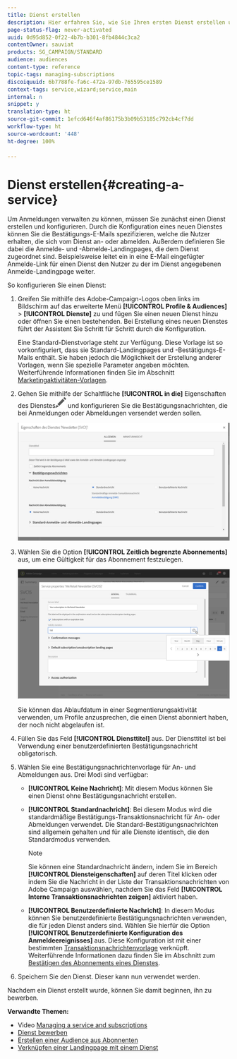 ```yaml
---
title: Dienst erstellen
description: Hier erfahren Sie, wie Sie Ihren ersten Dienst erstellen und ihn so konfigurieren, dass Sie E-Mail-Bestätigungen an Ihre Abonnenten senden können.
page-status-flag: never-activated
uuid: 0d95d852-0f22-4b7b-b301-8fb4844c3ca2
contentOwner: sauviat
products: SG_CAMPAIGN/STANDARD
audience: audiences
content-type: reference
topic-tags: managing-subscriptions
discoiquuid: 6b7788fe-fa6c-472a-97db-765595ce1589
context-tags: service,wizard;service,main
internal: n
snippet: y
translation-type: ht
source-git-commit: 1efcd646f4af86175b3b09b53185c792cb4cf7dd
workflow-type: ht
source-wordcount: '448'
ht-degree: 100%

---
```



# Dienst erstellen{#creating-a-service}

Um Anmeldungen verwalten zu können, müssen Sie zunächst einen Dienst erstellen und konfigurieren. Durch die Konfiguration eines neuen Dienstes können Sie die Bestätigungs-E-Mails spezifizieren, welche die Nutzer erhalten, die sich vom Dienst an- oder abmelden. Außerdem definieren Sie dabei die Anmelde- und -Abmelde-Landingpages, die dem Dienst zugeordnet sind. Beispielsweise leitet ein in eine E-Mail eingefügter Anmelde-Link für einen Dienst den Nutzer zu der im Dienst angegebenen Anmelde-Landingpage weiter.

So konfigurieren Sie einen Dienst:

1. Greifen Sie mithilfe des Adobe-Campaign-Logos oben links im Bildschirm auf das erweiterte Menü **[!UICONTROL Profile &amp; Audiences]** > **[!UICONTROL Dienste]** zu und fügen Sie einen neuen Dienst hinzu oder öffnen Sie einen bestehenden. Bei Erstellung eines neuen Dienstes führt der Assistent Sie Schritt für Schritt durch die Konfiguration.

   Eine Standard-Dienstvorlage steht zur Verfügung. Diese Vorlage ist so vorkonfiguriert, dass sie Standard-Landingpages und -Bestätigungs-E-Mails enthält. Sie haben jedoch die Möglichkeit der Erstellung anderer Vorlagen, wenn Sie spezielle Parameter angeben möchten. Weiterführende Informationen finden Sie im Abschnitt [Marketingaktivitäten-Vorlagen](../../start/using/marketing-activity-templates.md).

1. Gehen Sie mithilfe der Schaltfläche **[!UICONTROL in die]** Eigenschaften des Dienstes![](assets/edit_darkgrey-24px.png) und konfigurieren Sie die Bestätigungsnachrichten, die bei Anmeldungen oder Abmeldungen versendet werden sollen.

   ![](assets/lp_service_parameters.png)

1. Wählen Sie die Option **[!UICONTROL Zeitlich begrenzte Abonnements]** aus, um eine Gültigkeit für das Abonnement festzulegen.

   ![](assets/lp_service_expiration.png)

   Sie können das Ablaufdatum in einer Segmentierungsaktivität verwenden, um Profile anzusprechen, die einen Dienst abonniert haben, der noch nicht abgelaufen ist.

1. Füllen Sie das Feld **[!UICONTROL Diensttitel]** aus. Der Diensttitel ist bei Verwendung einer benutzerdefinierten Bestätigungsnachricht obligatorisch.

1. Wählen Sie eine Bestätigungsnachrichtenvorlage für An- und Abmeldungen aus. Drei Modi sind verfügbar:

   * **[!UICONTROL Keine Nachricht]**: Mit diesem Modus können Sie einen Dienst ohne Bestätigungsnachricht erstellen.
   * **[!UICONTROL Standardnachricht]**: Bei diesem Modus wird die standardmäßige Bestätigungs-Transaktionsnachricht für An- oder Abmeldungen verwendet. Die Standard-Bestätigungsnachrichten sind allgemein gehalten und für alle Dienste identisch, die den Standardmodus verwenden.

      >[!NOTE]
      >
      >Sie können eine Standardnachricht ändern, indem Sie im Bereich **[!UICONTROL Diensteigenschaften]** auf deren Titel klicken oder indem Sie die Nachricht in der Liste der Transaktionsnachrichten von Adobe Campaign auswählen, nachdem Sie das Feld **[!UICONTROL Interne Transaktionsnachrichten zeigen]** aktiviert haben.

   * **[!UICONTROL Benutzerdefinierte Nachricht]**: In diesem Modus können Sie benutzerdefinierte Bestätigungsnachrichten verwenden, die für jeden Dienst anders sind. Wählen Sie hierfür die Option **[!UICONTROL Benutzerdefinierte Konfiguration des Anmeldeereignisses]** aus. Diese Konfiguration ist mit einer bestimmten [Transaktionsnachrichtenvorlage](../../channels/using/getting-started-with-transactional-msg.md) verknüpft. Weiterführende Informationen dazu finden Sie im Abschnitt zum [Bestätigen des Abonnements eines Dienstes](../../audiences/using/confirming-subscription-to-a-service.md).

1. Speichern Sie den Dienst. Dieser kann nun verwendet werden.

Nachdem ein Dienst erstellt wurde, können Sie damit beginnen, ihn zu bewerben.

**Verwandte Themen:**

* Video [Managing a service and subscriptions](https://docs.adobe.com/content/help/de-DE/campaign-learn/campaign-standard-tutorials/profiles-and-audiences/services-and-subscriptions.html)
* [Dienst bewerben](../../audiences/using/promoting-a-service.md)
* [Erstellen einer Audience aus Abonnenten](../../audiences/using/creating-audiences.md#creating-list-audiences)
* [Verknüpfen einer Landingpage mit einem Dienst ](../../channels/using/configuring-landing-page.md#linking-a-landing-page-to-a-service)
